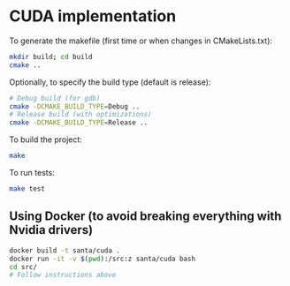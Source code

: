 # CUDA implementation

To generate the makefile (first time or when changes in CMakeLists.txt):
```bash
mkdir build; cd build
cmake ..
```

Optionally, to specify the build type (default is release):
```bash
# Debug build (for gdb)
cmake -DCMAKE_BUILD_TYPE=Debug ..
# Release build (with optimizations)
cmake -DCMAKE_BUILD_TYPE=Release ..
```

To build the project:
```bash
make
```

To run tests:
```bash
make test
```

## Using Docker (to avoid breaking everything with Nvidia drivers)

```bash
docker build -t santa/cuda .
docker run -it -v $(pwd):/src:z santa/cuda bash
cd src/
# Follow instructions above
```
